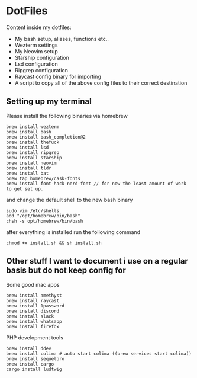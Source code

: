 DotFiles
==============

Content inside my dotfiles:

* My bash setup, aliases, functions etc..
* Wezterm settings
* My Neovim setup
* Starship configuration
* Lsd configuration
* Ripgrep configuration
* Raycast config binary for importing
* A script to copy all of the above config files to their correct destination

## Setting up my terminal

Please install the following binaries via homebrew

```
brew install wezterm
brew install bash
brew install bash_completion@2
brew install thefuck
brew install lsd
brew install ripgrep
brew install starship
brew install neovim
brew install tldr
brew install bat
brew tap homebrew/cask-fonts
brew install font-hack-nerd-font // for now the least amount of work to get set up.
```

and change the default shell to the new bash binary

```
sudo vim /etc/shells
add "/opt/homebrew/bin/bash"
chsh -s opt/homebrew/bin/bash
```

after everything is installed run the following command

``` chmod +x install.sh && sh install.sh ```

## Other stuff I want to document i use on a regular basis but do not keep config for

Some good mac apps

```
brew install amethyst
brew install raycast
brew install 1password
brew install discord
brew install slack
brew install whatsapp
brew install firefox
```

PHP development tools

```
brew install ddev
brew install colima # auto start colima ((brew services start colima))
brew install sequelpro
brew install cargo
cargo install ludtwig
```
